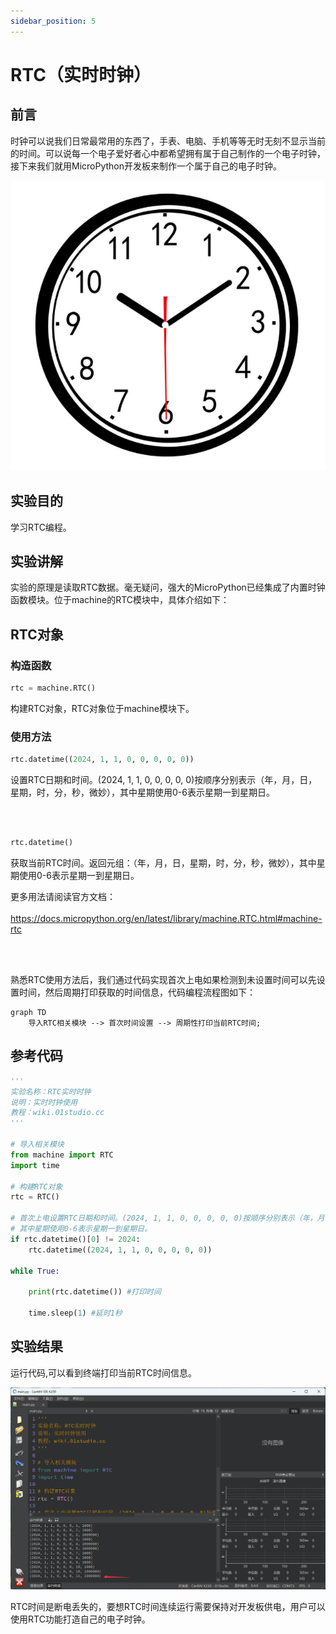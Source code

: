 ```yaml
---
sidebar_position: 5
---
```


# RTC（实时时钟）

## 前言
时钟可以说我们日常最常用的东西了，手表、电脑、手机等等无时无刻不显示当前的时间。可以说每一个电子爱好者心中都希望拥有属于自己制作的一个电子时钟，接下来我们就用MicroPython开发板来制作一个属于自己的电子时钟。

![rtc](./img/rtc/rtc1.png)


## 实验目的
学习RTC编程。

## 实验讲解

实验的原理是读取RTC数据。毫无疑问，强大的MicroPython已经集成了内置时钟函数模块。位于machine的RTC模块中，具体介绍如下：

## RTC对象

### 构造函数
```python
rtc = machine.RTC()
```
构建RTC对象，RTC对象位于machine模块下。

### 使用方法
```python
rtc.datetime((2024, 1, 1, 0, 0, 0, 0, 0))
```
设置RTC日期和时间。(2024, 1, 1, 0, 0, 0, 0, 0)按顺序分别表示（年，月，日，星期，时，分，秒，微妙），其中星期使用0-6表示星期一到星期日。

<br></br>

```python
rtc.datetime()
```
获取当前RTC时间。返回元组：（年，月，日，星期，时，分，秒，微妙），其中星期使用0-6表示星期一到星期日。

更多用法请阅读官方文档：<br></br>
https://docs.micropython.org/en/latest/library/machine.RTC.html#machine-rtc

<br></br>

熟悉RTC使用方法后，我们通过代码实现首次上电如果检测到未设置时间可以先设置时间，然后周期打印获取的时间信息，代码编程流程图如下：


```mermaid
graph TD
    导入RTC相关模块 --> 首次时间设置 --> 周期性打印当前RTC时间;
```

## 参考代码
```python
'''
实验名称：RTC实时时钟
说明：实时时钟使用
教程：wiki.01studio.cc
'''

# 导入相关模块
from machine import RTC
import time

# 构建RTC对象
rtc = RTC()

# 首次上电设置RTC日期和时间。(2024, 1, 1, 0, 0, 0, 0, 0)按顺序分别表示（年，月，日，星期，时，分，秒，微妙），
# 其中星期使用0-6表示星期一到星期日。
if rtc.datetime()[0] != 2024:
    rtc.datetime((2024, 1, 1, 0, 0, 0, 0, 0))

while True:

    print(rtc.datetime()) #打印时间

    time.sleep(1) #延时1秒
```

## 实验结果

运行代码,可以看到终端打印当前RTC时间信息。

![rtc](./img/rtc/rtc2.png)

RTC时间是断电丢失的，要想RTC时间连续运行需要保持对开发板供电，用户可以使用RTC功能打造自己的电子时钟。
